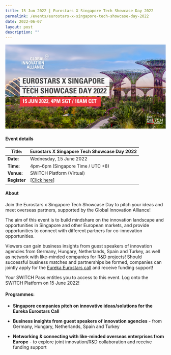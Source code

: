 ```yaml
---
title: 15 Jun 2022 | Eurostars X Singapore Tech Showcase Day 2022
permalink: /events/eurostars-x-singapore-tech-showcase-day-2022
date: 2022-06-07
layout: post
description: ""
---
```

![Eurostars X Singapore Tech Showcase Day](/images/Eurostars%20X%20Singapore%20Tech%20Showcase%20Day.png)
#### Event details


| **Title:** | Eurostars X Singapore Tech Showcase Day 2022 |
| -------- | -------- |
|**Date:** | Wednesday, 15 June 2022 
| **Time:**    | 4pm–6pm (Singapore Time / UTC +8) |
|**Venue:** | SWITCH Platform (Virtual)
|**Register** | [[Click here](https://form.gov.sg/#!/627c9ff99b668a001242e5a2)]

#### About

Join the Eurostars x Singapore Tech Showcase Day to pitch your ideas and meet overseas partners, supported by the Global Innovation Alliance!

The aim of this event is to build mindshare on the innovation landscape and opportunities in Singapore and other European markets, and provide opportunities to connect with different partners for co-innovation opportunities.

Viewers can gain business insights from guest speakers of innovation agencies from Germany, Hungary, Netherlands, Spain and Turkey, as well as network with like-minded companies for R&D projects! Should successful business matches and partnerships be formed, companies can jointly apply for the [Eureka Eurostars call](https://www.enterprisesg.gov.sg/financial-assistance/grants/for-local-companies/international-co-innovation-programmes/eureka-network/eureka-eurostars) and receive funding support!

Your SWITCH Pass entitles you to access to this event. Log onto the SWITCH Platform on 15 June 2022!


#### Programmes:
* **Singapore companies pitch on innovative ideas/solutions for the Eureka Eurostars Call** 

* **Business insights from guest speakers of innovation agencies** - from Germany, Hungary, Netherlands, Spain and Turkey
* **Networking & connecting with like-minded overseas enterprises from Europe** - to explore joint innovation/R&D collaboration and receive funding support